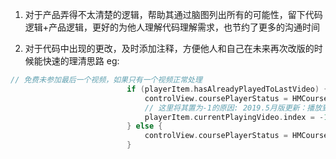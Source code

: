 1. 对于产品弄得不太清楚的逻辑，帮助其通过脑图列出所有的可能性，留下代码逻辑+产品逻辑，更好的为他人理解代码理解需求，也节约了更多的沟通时间

2. 对于代码中出现的更改，及时添加注释，方便他人和自己在未来再次改版的时候能快速的理清思路 eg:
```swift
// 免费未参加最后一个视频，如果只有一个视频正常处理
                          if (playerItem.hasAlreadyPlayedToLastVideo) {
                              controlView.coursePlayerStatus = HMCoursePlayerStatusLastPlayItem;
                              // 这里将其置为-1的原因: 2019.5月版更新：播放到最后一节课也会出现继续学习按钮，此时点击继续学习按钮的操作逻辑是：开始播放课程的第一小节，所以会调用[self playNextExcellentCourse] 方法，-1的next可播放item就是0，也就是第一小节（下面同理）
                              playerItem.currentPlayingVideo.index = -1;
                          } else {
                              controlView.coursePlayerStatus = HMCoursePlayerStatusTryWatchEnd;
                          }
 ```